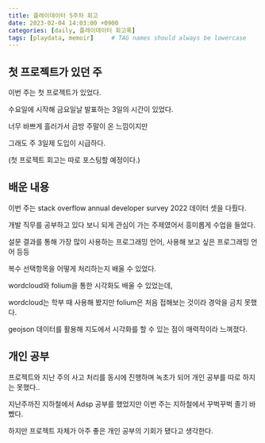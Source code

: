 ```yaml
---
title: 플레이데이터 5주차 회고
date: 2023-02-04 14:03:00 +0900
categories: [daily, 플레이데이터 회고록]
tags: [playdata, memoir]     # TAG names should always be lowercase
---
```

## 첫 프로젝트가 있던 주

이번 주는 첫 프로젝트가 있었다.

수요일에 시작해 금요일날 발표하는 3일의 시간이 있었다.

너무 바쁘게 흘러가서 금방 주말이 온 느낌이지만

그래도 주 3일제 도입이 시급하다.

(첫 프로젝트 회고는 따로 포스팅할 예정이다.)

## 배운 내용

이번 주는 stack overflow annual developer survey 2022 데이터 셋을 다뤘다.

개발 직무를 공부하고 있다 보니 되게 관심이 가는 주제였어서 흥미롭게 수업을 들었다.

설문 결과를 통해 가장 많이 사용하는 프로그래밍 언어, 사용해 보고 싶은 프로그래밍 언어 등등

복수 선택항목을 어떻게 처리하는지 배울 수 있었다.

wordcloud와 folium을 통한 시각화도 배울 수 있었는데,

wordcloud는 학부 때 사용해 봤지만 folium은 처음 접해보는 것이라 경악을 금치 못했다.

geojson 데이터를 활용해 지도에서 시각화를 할 수 있는 점이 매력적이라 느껴졌다.

## 개인 공부

프로젝트와 지난 주의 사고 처리를 동시에 진행하며 녹초가 되어 개인 공부를 따로 하지는 못했다..

지난주까진 지하철에서 Adsp 공부를 했었지만 이번 주는 지하철에서 꾸벅꾸벅 졸기 바빴다.

하지만 프로젝트 자체가 아주 좋은 개인 공부의 기회가 됐다고 생각한다.